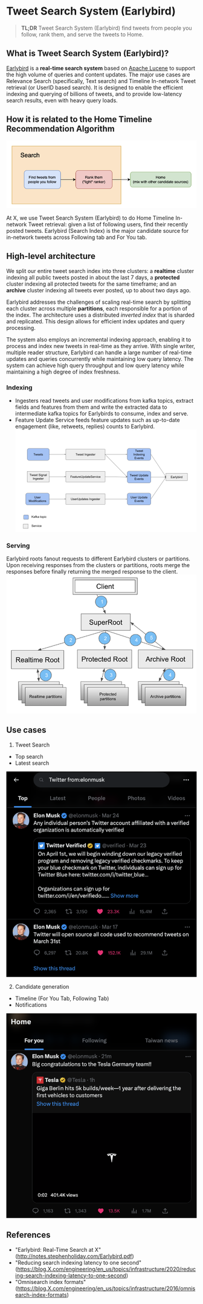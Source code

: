 # Tweet Search System (Earlybird)
> **TL;DR** Tweet Search System (Earlybird) find tweets from people you follow, rank them, and serve the tweets to Home.

## What is Tweet Search System (Earlybird)? 
[Earlybird](http://notes.stephenholiday.com/Earlybird.pdf) is a **real-time search system** based on [Apache Lucene](https://lucene.apache.org/) to support the high volume of queries and content updates. The major use cases are Relevance Search (specifically, Text search) and Timeline In-network Tweet retrieval (or UserID based search). It is designed to enable the efficient indexing and querying of billions of tweets, and to provide low-latency search results, even with heavy query loads.

## How it is related to the Home Timeline Recommendation Algorithm

![in-network](img/in-network.png)

At X, we use Tweet Search System (Earlybird) to do Home Timeline In-network Tweet retrieval: given a list of following users, find their recently posted tweets. Earlybird (Search Index) is the major candidate source for in-network tweets across Following tab and For You tab.


## High-level architecture
We split our entire tweet search index into three clusters: a **realtime** cluster indexing all public tweets posted in about the last 7 days, a **protected** cluster indexing all protected tweets for the same timeframe; and an **archive** cluster indexing all tweets ever posted, up to about two days ago. 

Earlybird addresses the challenges of scaling real-time search by splitting each cluster across multiple **partitions**, each responsible for a portion of the index. The architecture uses a distributed *inverted index* that is sharded and replicated. This design allows for efficient index updates and query processing. 

The system also employs an incremental indexing approach, enabling it to process and index new tweets in real-time as they arrive. With single writer, multiple reader structure, Earlybird can handle a large number of real-time updates and queries concurrently while maintaining low query latency. The system can achieve high query throughput and low query latency while maintaining a high degree of index freshness. 


### Indexing 
* Ingesters read tweets and user modifications from kafka topics, extract fields and features from them and write the extracted data to intermediate kafka topics for Earlybirds to consume, index and serve.
* Feature Update Service feeds feature updates such as up-to-date engagement (like, retweets, replies) counts to Earlybird.
![indexing](img/indexing.png)

### Serving
Earlybird roots fanout requests to different Earlybird clusters or partitions. Upon receiving responses from the clusters or partitions, roots merge the responses before finally returning the merged response to the client. 
![serving](img/serving.png)

## Use cases

1. Tweet Search
  * Top search
  * Latest search

![top](img/top-search.png)

2. Candidate generation
  * Timeline (For You Tab, Following Tab)
  * Notifications

![home](img/foryou.png)

## References
* "Earlybird: Real-Time Search at X" (http://notes.stephenholiday.com/Earlybird.pdf)
* "Reducing search indexing latency to one second" (https://blog.X.com/engineering/en_us/topics/infrastructure/2020/reducing-search-indexing-latency-to-one-second)
* "Omnisearch index formats" (https://blog.X.com/engineering/en_us/topics/infrastructure/2016/omnisearch-index-formats)


